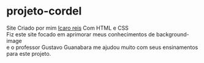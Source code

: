 # projeto-cordel
Site Criado por mim <a href="https://www.linkedin.com/in/%C3%ADcaro-reis-970a1221a/">Icaro reis</a> Com HTML e CSS <br>
Fiz este site focado em aprimorar meus conhecimentos de background-image <br> e o professor Gustavo Guanabara me ajudou muito com seus ensinamentos para este projeto.
